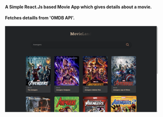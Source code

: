 #### A Simple React.Js  based Movie App which gives details about a movie.
#### Fetches detaills from 'OMDB API'.

<a href="#"><img src="src/assets/ss1.png" width=1390px ></a>
